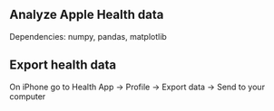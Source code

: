 ## Analyze Apple Health data

Dependencies: numpy, pandas, matplotlib

## Export health data

On iPhone go to Health App -> Profile -> Export data -> Send to your computer

